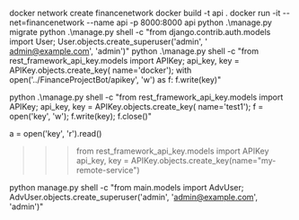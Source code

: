 docker network create financenetwork 
docker build -t api . 
docker run -it --net=financenetwork --name api -p 8000:8000 api 
python .\manage.py migrate
python .\manage.py shell -c "from django.contrib.auth.models import User; User.objects.create_superuser('admin', '
admin@example.com', 'admin')"
python .\manage.py shell -c "from rest_framework_api_key.models import APIKey; api_key, key = APIKey.objects.create_key(
name='docker'); with open('../FinanceProjectBot/apikey', 'w') as f: f.write(key)"

python .\manage.py shell -c "from rest_framework_api_key.models import APIKey; api_key, key = APIKey.objects.create_key(
name='test1'); f = open('key', 'w'); f.write(key); f.close()"

a = open('key', 'r').read()

> > > from rest_framework_api_key.models import APIKey
> > > api_key, key = APIKey.objects.create_key(name="my-remote-service")


python manage.py shell -c "from main.models import AdvUser; AdvUser.objects.create_superuser('admin', 'admin@example.com', 'admin')"